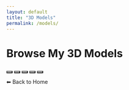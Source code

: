 ```yaml
---
layout: default
title: "3D Models"
permalink: /models/
---
```

<h1>Browse My 3D Models</h1>

<!-- Use the model-viewer element -->
<model-viewer alt="Empty model" src="" ar environment-image="" poster="" shadow-intensity="1" camera-controls touch-action="pan-y">
  <div class="slider">
      <div class="slides">
        <button class="slide selected" onclick="switchSrc(this, 'Chair')" style="background-image: url('../../assets/ShopifyModels/Chair.webp');"></button>
        <button class="slide" onclick="switchSrc(this, 'Mixer')" style="background-image: url('../../assets/ShopifyModels/Mixer.webp');"></button>
        <button class="slide" onclick="switchSrc(this, 'GeoPlanter')" style="background-image: url('../../assets/ShopifyModels/GeoPlanter.webp');"></button>
        <button class="slide" onclick="switchSrc(this, 'ToyTrain')" style="background-image: url('../../assets/ShopifyModels/ToyTrain.webp');"></button>
        <button class="slide" onclick="switchSrc(this, 'Canoe')" style="background-image: url('../../assets/ShopifyModels/Canoe.webp');"></button>
      </div>
    </div>
  </model-viewer>

<a href="/" style="text-decoration: none; font-size: 1em;">⬅ Back to Home</a>
